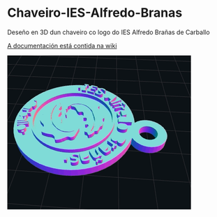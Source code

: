 # Chaveiro-IES-Alfredo-Branas
Deseño en 3D dun chaveiro co logo do IES Alfredo Brañas de Carballo

[A documentación está contida na wiki](https://github.com/JuanMYB/Chaveiro-IES-Alfredo-Branas/wiki)

![](https://github.com/JuanMYB/Chaveiro-IES-Alfredo-Branas/blob/main/Imaxes/Chaveiro_IES_AlfredoBranas.gif)


